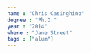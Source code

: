 ```yaml
---
name : "Chris Casinghino"
degree : "Ph.D."
year : "2014"
where : "Jane Street"
tags : ["alum"]
---
```


